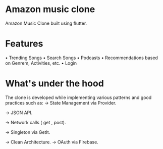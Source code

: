 # Amazon music clone

Amazon Music Clone built using flutter.

# Features
• Trending Songs
• Search Songs
• Podcasts 
• Recommendations based on Genrem, Activities, etc.
• Login

# What's under the hood
The clone is developed while implementing various patterns and good practices such as:
-> State Management via Provider.

-> JSON API.

-> Network calls ( get , post).

-> Singleton via GetIt.

-> Clean Architecture.
-> OAuth via Firebase.

